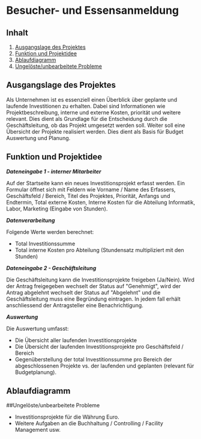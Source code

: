 # Besucher- und Essensanmeldung
## Inhalt
1. [Ausgangslage des Projektes](#ausgangslage-des-projektes)
2. [Funktion und Projektidee](#funktion-und-projektidee)
3. [Ablaufdiagramm](#ablaufdiagramm)
4. [Ungelöste/unbearbeitete Probleme](#ungelsteunbearbeitete-probleme)


## Ausgangslage des Projektes
Als Unternehmen ist es essenziell einen Überblick über geplante und laufende Investitionen 
zu erhalten. Dabei sind Informationen wie Projektbeschreibung, interne und externe Kosten, priorität und
weitere relevant. Dies dient als Grundlage für die Entscheidung durch die Geschäftsleitung, ob das Projekt
umgesetzt werden soll. Weiter soll eine Übersicht der Projekte realisiert werden.
Dies dient als Basis für Budget Auswertung und Planung.

## Funktion und Projektidee
***Dateneingabe 1 - interner Mitarbeiter***

Auf der Startseite kann ein neues Investitionsprojekt erfasst werden.
Ein Formular öffnet sich mit Feldern wie Vorname / Name des Erfassers, Geschäftsfeld / Bereich, Titel des Projektes, 
Priorität, Anfangs und Endtermin, Total externe Kosten, Interne Kosten für die Abteilung
Informatik, Labor, Marketing (Eingabe von Stunden).

***Datenverarbeitung***

Folgende Werte werden berechnet:
- Total Investitionssumme
- Total interne Kosten pro Abteilung (Stundensatz multipliziert mit den Stunden)

***Dateneingabe 2 - Geschäftsleitung***

Die Geschäftsleitung kann die Investitionsprojekte freigeben (Ja/Nein).
Wird der Antrag freigegeben wechselt der Status auf "Genehmigt", wird 
der Antrag abgelehnt wechselt der Status auf "Abgelehnt" und die Geschäftsleitung muss
eine Begründung eintragen. 
In jedem fall erhält anschliessend der Antragsteller eine Benachrichtigung. 

***Auswertung***

Die Auswertung umfasst:
- Die Übersicht aller laufenden Investitionsprojekte 
- Die Übersicht der laufenden Investitionsprojekte pro Geschäftsfeld / Bereich 
- Gegenüberstellung der total Investitionssumme pro Bereich der abgeschlossenen Projekte vs. der laufenden und geplanten (relevant für Budgetplanung).

## Ablaufdiagramm


##Ungelöste/unbearbeitete Probleme
- Investitionsprojekte für die Währung Euro.
- Weitere Aufgaben an die Buchhaltung / Controlling / Facility Management usw. 